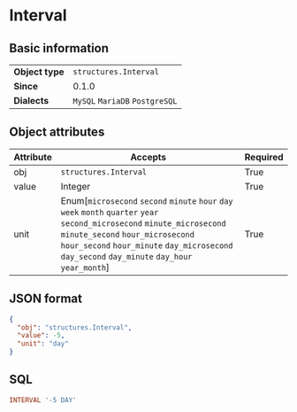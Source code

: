 # Interval

## Basic information

|                 |                                |
|-----------------|--------------------------------|
| **Object type** | `structures.Interval`          |
| **Since**       | 0.1.0                          |
| **Dialects**    | `MySQL` `MariaDB` `PostgreSQL` |

## Object attributes

| Attribute       | Accepts                                                                                | Required |
|-----------------|----------------------------------------------------------------------------------------|----------|
| obj             | `structures.Interval`                                                                  | True     |
| value           | Integer                                                                                | True     |
| unit            | Enum[`microsecond` `second` `minute` `hour` `day` `week` `month` `quarter` `year` `second_microsecond` `minute_microsecond` `minute_second` `hour_microsecond` `hour_second` `hour_minute` `day_microsecond` `day_second` `day_minute` `day_hour` `year_month`] | True     |

## JSON format

```json
{
  "obj": "structures.Interval",
  "value": -5,
  "unit": "day"
}
```

## SQL

```sql
INTERVAL '-5 DAY'
```

